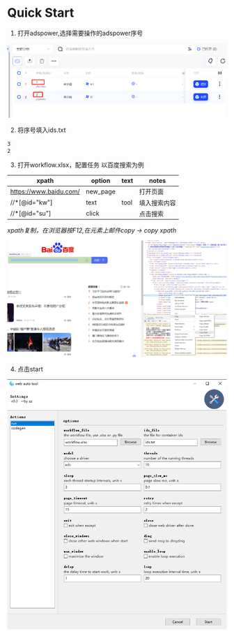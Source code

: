 # Quick Start

1. 打开adspower,选择需要操作的adspower序号

![image.png](https://github.com/zz-big/web_tool/blob/master/doc/assets/image.png?raw=true)

2. 将序号填入ids.txt

```
3
2
```

3. 打开workflow.xlsx，配置任务
   以百度搜索为例


| xpath                  | option   | text | notes        |
| ------------------------ | ---------- | ------ | -------------- |
| https://www.baidu.com/ | new_page |      | 打开页面     |
| //*[@id="kw"]          | text     | tool | 填入搜索内容 |
| //*[@id="su"]          | click    |      | 点击搜索     |

*xpath复制，在浏览器按F12,在元素上邮件copy -> copy xpath*

![image.png](https://github.com/zz-big/web_tool/blob/master/doc/assets/1690532714904-image.png?raw=true)

4. 点击start

![image.png](https://github.com/zz-big/web_tool/blob/master/doc/assets/1690531997335-image.png?raw=true)
             
